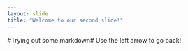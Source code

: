 ```yaml
---
layout: slide
title: "Welcome to our second slide!"
---
```

#Trying out some markdown#
Use the left arrow to go back!
